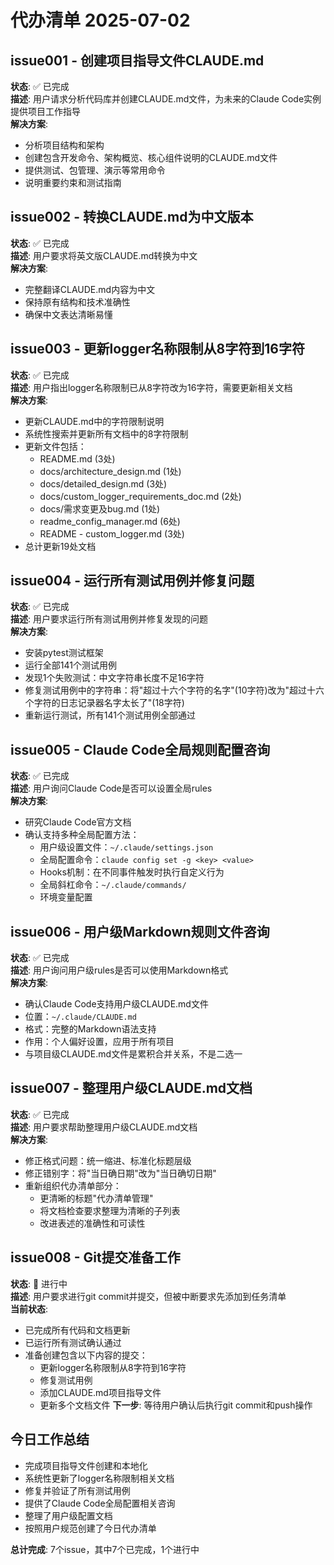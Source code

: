 # 代办清单 2025-07-02

## issue001 - 创建项目指导文件CLAUDE.md
**状态**: ✅ 已完成  
**描述**: 用户请求分析代码库并创建CLAUDE.md文件，为未来的Claude Code实例提供项目工作指导  
**解决方案**: 
- 分析项目结构和架构
- 创建包含开发命令、架构概览、核心组件说明的CLAUDE.md文件
- 提供测试、包管理、演示等常用命令
- 说明重要约束和测试指南

## issue002 - 转换CLAUDE.md为中文版本
**状态**: ✅ 已完成  
**描述**: 用户要求将英文版CLAUDE.md转换为中文  
**解决方案**: 
- 完整翻译CLAUDE.md内容为中文
- 保持原有结构和技术准确性
- 确保中文表达清晰易懂

## issue003 - 更新logger名称限制从8字符到16字符
**状态**: ✅ 已完成  
**描述**: 用户指出logger名称限制已从8字符改为16字符，需要更新相关文档  
**解决方案**: 
- 更新CLAUDE.md中的字符限制说明
- 系统性搜索并更新所有文档中的8字符限制
- 更新文件包括：
  - README.md (3处)
  - docs/architecture_design.md (1处)
  - docs/detailed_design.md (3处)  
  - docs/custom_logger_requirements_doc.md (2处)
  - docs/需求变更及bug.md (1处)
  - readme_config_manager.md (6处)
  - README - custom_logger.md (3处)
- 总计更新19处文档

## issue004 - 运行所有测试用例并修复问题
**状态**: ✅ 已完成  
**描述**: 用户要求运行所有测试用例并修复发现的问题  
**解决方案**: 
- 安装pytest测试框架
- 运行全部141个测试用例
- 发现1个失败测试：中文字符串长度不足16字符
- 修复测试用例中的字符串：将"超过十六个字符的名字"(10字符)改为"超过十六个字符的日志记录器名字太长了"(18字符)
- 重新运行测试，所有141个测试用例全部通过

## issue005 - Claude Code全局规则配置咨询
**状态**: ✅ 已完成  
**描述**: 用户询问Claude Code是否可以设置全局rules  
**解决方案**: 
- 研究Claude Code官方文档
- 确认支持多种全局配置方法：
  - 用户级设置文件：`~/.claude/settings.json`
  - 全局配置命令：`claude config set -g <key> <value>`
  - Hooks机制：在不同事件触发时执行自定义行为
  - 全局斜杠命令：`~/.claude/commands/`
  - 环境变量配置

## issue006 - 用户级Markdown规则文件咨询
**状态**: ✅ 已完成  
**描述**: 用户询问用户级rules是否可以使用Markdown格式  
**解决方案**: 
- 确认Claude Code支持用户级CLAUDE.md文件
- 位置：`~/.claude/CLAUDE.md`
- 格式：完整的Markdown语法支持
- 作用：个人偏好设置，应用于所有项目
- 与项目级CLAUDE.md文件是累积合并关系，不是二选一

## issue007 - 整理用户级CLAUDE.md文档
**状态**: ✅ 已完成  
**描述**: 用户要求帮助整理用户级CLAUDE.md文档  
**解决方案**: 
- 修正格式问题：统一缩进、标准化标题层级
- 修正错别字：将"当日确日期"改为"当日确切日期"
- 重新组织代办清单部分：
  - 更清晰的标题"代办清单管理"
  - 将文档检查要求整理为清晰的子列表
  - 改进表述的准确性和可读性

## issue008 - Git提交准备工作
**状态**: 🔄 进行中  
**描述**: 用户要求进行git commit并提交，但被中断要求先添加到任务清单  
**当前状态**: 
- 已完成所有代码和文档更新
- 已运行所有测试确认通过
- 准备创建包含以下内容的提交：
  - 更新logger名称限制从8字符到16字符
  - 修复测试用例
  - 添加CLAUDE.md项目指导文件
  - 更新多个文档文件
**下一步**: 等待用户确认后执行git commit和push操作

## 今日工作总结
- 完成项目指导文件创建和本地化
- 系统性更新了logger名称限制相关文档
- 修复并验证了所有测试用例
- 提供了Claude Code全局配置相关咨询
- 整理了用户级配置文档
- 按照用户规范创建了今日代办清单

**总计完成**: 7个issue，其中7个已完成，1个进行中